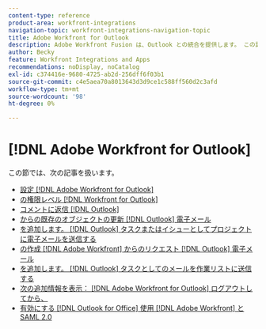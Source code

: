 ```yaml
---
content-type: reference
product-area: workfront-integrations
navigation-topic: workfront-integrations-navigation-topic
title: Adobe Workfront for Outlook
description: Adobe Workfront Fusion は、Outlook との統合を提供します。 この記事では、この統合のインストールと設定の手順、および日々の作業での使用方法にリンクしています。
author: Becky
feature: Workfront Integrations and Apps
recommendations: noDisplay, noCatalog
exl-id: c374416e-9680-4725-ab2d-256dff6f03b1
source-git-commit: c4e5aea70a8013643d3d9ce1c588ff560d2c3afd
workflow-type: tm+mt
source-wordcount: '98'
ht-degree: 0%

---
```


# [!DNL Adobe Workfront for Outlook]

この節では、次の記事を扱います。

* [設定 [!DNL Adobe Workfront for Outlook]](../../workfront-integrations-and-apps/using-workfront-with-outlook/set-up-workfront-for-outlook.md)
* [の権限レベル [!DNL Workfront for Outlook]](../../workfront-integrations-and-apps/using-workfront-with-outlook/permissions-in-workfront-for-outlook.md)
* [コメントに返信 [!DNL Outlook]](../../workfront-integrations-and-apps/using-workfront-with-outlook/reply-to-a-comment-from-outlook.md)
* [からの既存のオブジェクトの更新 [!DNL Outlook] 電子メール](../../workfront-integrations-and-apps/using-workfront-with-outlook/update-an-existing-object-from-an-outlook-email.md)
* [を追加します。 [!DNL Outlook] タスクまたはイシューとしてプロジェクトに電子メールを送信する](../../workfront-integrations-and-apps/using-workfront-with-outlook/add-outlook-email-to-project-as-task-or-issue.md)
* [の作成 [!DNL Adobe Workfront] からのリクエスト [!DNL Outlook] 電子メール](../../workfront-integrations-and-apps/using-workfront-with-outlook/create-a-wf-request-from-an-outlook-email.md)
* [を追加します。 [!DNL Outlook] タスクとしてのメールを作業リストに送信する](../../workfront-integrations-and-apps/using-workfront-with-outlook/add-outlook-email-as-task-to-your-work-list.md)
* [次の追加情報を表示： [!DNL Adobe Workfront for Outlook] ログアウトしてから、](../../workfront-integrations-and-apps/using-workfront-with-outlook/view-additional-infor-wf-outlook-and-log-out.md)
* [有効にする [!DNL Outlook for Office] 使用 [!DNL Adobe Workfront] と SAML 2.0](../../workfront-integrations-and-apps/using-workfront-with-outlook/enable-outlook-for-office-for-use-with-wf-and-saml-2.md)
